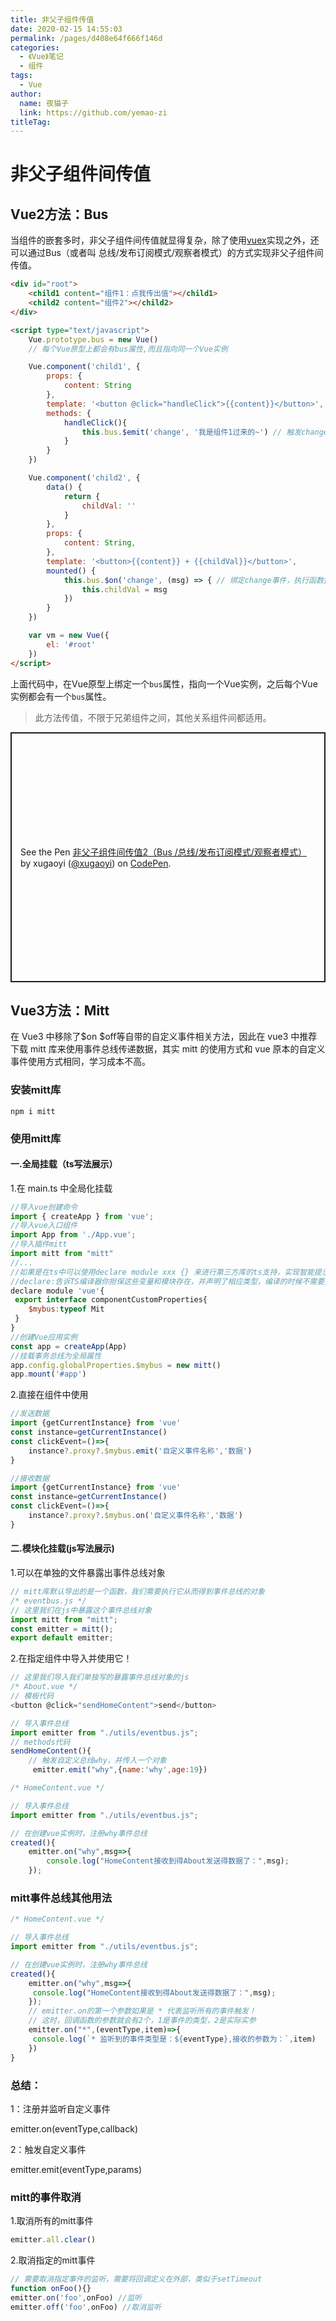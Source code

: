 ```yaml
---
title: 非父子组件传值
date: 2020-02-15 14:55:03
permalink: /pages/d408e64f666f146d
categories: 
  - 《Vue》笔记
  - 组件
tags: 
  - Vue
author: 
  name: 夜猫子
  link: https://github.com/yemao-zi
titleTag: 
---
```

# 非父子组件间传值

## Vue2方法：Bus

当组件的嵌套多时，非父子组件间传值就显得复杂，除了使用[vuex](https://vuex.vuejs.org/zh/)实现之外，还可以通过Bus（或者叫 总线/发布订阅模式/观察者模式）的方式实现非父子组件间传值。

<!-- more -->

<div id="root">
		<child1 content="组件1：点我传出值"></child1>
		<child2 content="组件2"></child2>
	</div>

```html
<div id="root">
    <child1 content="组件1：点我传出值"></child1>
    <child2 content="组件2"></child2>
</div>

<script type="text/javascript">
	Vue.prototype.bus = new Vue()
	// 每个Vue原型上都会有bus属性,而且指向同一个Vue实例

	Vue.component('child1', {
		props: {
			content: String
		},
		template: '<button @click="handleClick">{{content}}</button>',
		methods: {
			handleClick(){
				this.bus.$emit('change', '我是组件1过来的~') // 触发change事件，传出值
			}
		}
	})

	Vue.component('child2', {
		data() {
			return {
				childVal: ''
			}
		},
		props: {
			content: String,
		},
		template: '<button>{{content}} + {{childVal}}</button>',
		mounted() {
			this.bus.$on('change', (msg) => { // 绑定change事件，执行函数接收值
				this.childVal = msg
			})
		}
	})

	var vm = new Vue({
		el: '#root'
	})
</script>
```
上面代码中，在Vue原型上绑定一个`bus`属性，指向一个Vue实例，之后每个Vue实例都会有一个`bus`属性。

> 此方法传值，不限于兄弟组件之间，其他关系组件间都适用。

<p class="codepen" data-height="400" data-theme-id="light" data-default-tab="js,result" data-user="xugaoyi" data-slug-hash="wvaGwEj" style="height: 400px; box-sizing: border-box; display: flex; align-items: center; justify-content: center; border: 2px solid; margin: 1em 0; padding: 1em;" data-pen-title="非父子组件间传值2（Bus /总线/发布订阅模式/观察者模式）">
  <span>See the Pen <a href="https://codepen.io/xugaoyi/pen/wvaGwEj">
  非父子组件间传值2（Bus /总线/发布订阅模式/观察者模式）</a> by xugaoyi (<a href="https://codepen.io/xugaoyi">@xugaoyi</a>)
  on <a href="https://codepen.io">CodePen</a>.</span>
</p>
<script async src="https://static.codepen.io/assets/embed/ei.js"></script>

## Vue3方法：Mitt
在 Vue3 中移除了$on $off等自带的自定义事件相关方法，因此在 vue3 中推荐下载 mitt 库来使用事件总线传递数据，其实 mitt 的使用方式和 vue 原本的自定义事件使用方式相同，学习成本不高。

### 安装mitt库
``` 
npm i mitt
```
### 使用mitt库
#### 一.全局挂载（ts写法展示）
1.在 main.ts 中全局化挂载
```js
//导入vue创建命令
import { createApp } from 'vue';
//导入vue入口组件
import App from './App.vue';
//导入插件mitt
import mitt from "mitt"
//...
//如果是在ts中可以使用declare module xxx {} 来进行第三方库的ts支持，实现智能提示
//declare:告诉TS编译器你担保这些变量和模块存在，并声明了相应类型，编译的时候不需要提示错误
declare module 'vue'{
 export interface componentCustomProperties{
	$mybus:typeof Mit
 }
}
//创建Vue应用实例
const app = createApp(App)
//挂载事务总线为全局属性
app.config.globalProperties.$mybus = new mitt()
app.mount('#app')
```
2.直接在组件中使用
```js
//发送数据
import {getCurrentInstance} from 'vue'
const instance=getCurrentInstance()
const clickEvent=()=>{
	instance?.proxy?.$mybus.emit('自定义事件名称','数据')
}
```

```js
//接收数据
import {getCurrentInstance} from 'vue'
const instance=getCurrentInstance()
const clickEvent=()=>{
	instance?.proxy?.$mybus.on('自定义事件名称','数据')
}
```

#### 二.模块化挂载(js写法展示)
1.可以在单独的文件暴露出事件总线对象
``` js
// mitt库默认导出的是一个函数，我们需要执行它从而得到事件总线的对象
/* eventbus.js */
// 这里我们在js中暴露这个事件总线对象
import mitt from "mitt";
const emitter = mitt();
export default emitter;
```
2.在指定组件中导入并使用它！
```js
// 这里我们导入我们单独写的暴露事件总线对象的js
/* About.vue */
// 模板代码
<button @click="sendHomeContent">send</button>  

// 导入事件总线
import emitter from "./utils/eventbus.js";  
// methods代码
sendHomeContent(){
    // 触发自定义总线why，并传入一个对象
     emitter.emit("why",{name:'why',age:19})
```
```js
/* HomeContent.vue */

// 导入事件总线
import emitter from "./utils/eventbus.js";

// 在创建vue实例时，注册why事件总线
created(){
    emitter.on("why",msg=>{
        console.log("HomeContent接收到得About发送得数据了：",msg);
    });
```

### mitt事件总线其他用法
```js
/* HomeContent.vue */

// 导入事件总线
import emitter from "./utils/eventbus.js";

// 在创建vue实例时，注册why事件总线
created(){
    emitter.on("why",msg=>{
     console.log("HomeContent接收到得About发送得数据了：",msg);
    });
    // emitter.on的第一个参数如果是 * 代表监听所有的事件触发！
    // 这时，回调函数的参数就会有2个，1是事件的类型，2是实际实参
    emitter.on("*",(eventType,item)=>{
     console.log(`* 监听到的事件类型是：${eventType},接收的参数为：`,item)
    })
}
```
### 总结：

1：注册并监听自定义事件

emitter.on(eventType,callback)

2：触发自定义事件

emitter.emit(eventType,params)

### mitt的事件取消
1.取消所有的mitt事件
```js
emitter.all.clear()
```
2.取消指定的mitt事件
```js
// 需要取消指定事件的监听，需要将回调定义在外部，类似于setTimeout
function onFoo(){}
emitter.on('foo',onFoo) //监听
emitter.off('foo',onFoo) //取消监听
```
